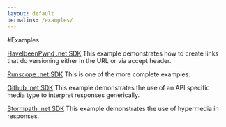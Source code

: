 ```yaml
---
layout: default
permalink: /examples/
---
```


#Examples

[HaveIbeenPwnd .net SDK](https://github.com/hapikit/haveibeenpwnd.net.hapikit)
This example demonstrates how to create links that do versioning either in the URL or via accept header.

[Runscope .net SDK](https://github.com/hapikit/runscope.net.hapikit)
This is one of the more complete examples.  

[Github .net SDK](https://github.com/hapikit/github.net.hapikit)
This example demonstrates the use of an API specific media type to interpret responses generically.

[Stormpath .net SDK](https://github.com/hapikit/stormpath.net.hapikit)
This example demonstrates the use of hypermedia in responses.
